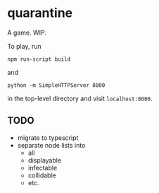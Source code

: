 # quarantine
A game. WIP.

To play, run

	npm run-script build

and

    python -m SimpleHTTPServer 8000

in the top-level directory and visit `localhost:8000`.

## TODO

* migrate to typescript
* separate node lists into 
  * all
  * displayable
  * infectable
  * collidable
  * etc.
